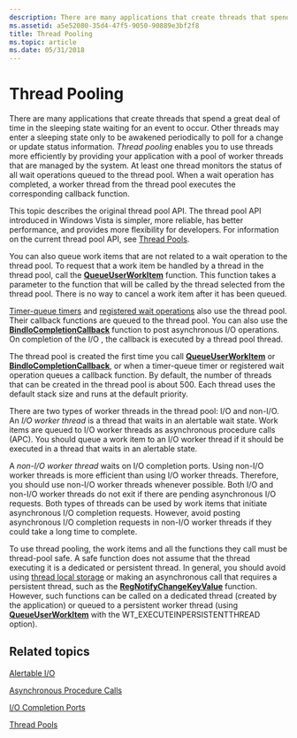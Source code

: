 ```yaml
---
description: There are many applications that create threads that spend a great deal of time in the sleeping state waiting for an event to occur.
ms.assetid: a5e52080-35d4-47f5-9050-90889e3bf2f8
title: Thread Pooling
ms.topic: article
ms.date: 05/31/2018
---
```


# Thread Pooling

There are many applications that create threads that spend a great deal of time in the sleeping state waiting for an event to occur. Other threads may enter a sleeping state only to be awakened periodically to poll for a change or update status information. *Thread pooling* enables you to use threads more efficiently by providing your application with a pool of worker threads that are managed by the system. At least one thread monitors the status of all wait operations queued to the thread pool. When a wait operation has completed, a worker thread from the thread pool executes the corresponding callback function.

This topic describes the original thread pool API. The thread pool API introduced in Windows Vista is simpler, more reliable, has better performance, and provides more flexibility for developers. For information on the current thread pool API, see [Thread Pools](thread-pools.md).

You can also queue work items that are not related to a wait operation to the thread pool. To request that a work item be handled by a thread in the thread pool, call the [**QueueUserWorkItem**](/windows/win32/api/threadpoollegacyapiset/nf-threadpoollegacyapiset-queueuserworkitem) function. This function takes a parameter to the function that will be called by the thread selected from the thread pool. There is no way to cancel a work item after it has been queued.

[Timer-queue timers](../sync/timer-queues.md) and [registered wait operations](../sync/wait-functions.md) also use the thread pool. Their callback functions are queued to the thread pool. You can also use the [**BindIoCompletionCallback**](/windows/desktop/api/WinBase/nf-winbase-bindiocompletioncallback) function to post asynchronous I/O operations. On completion of the I/O , the callback is executed by a thread pool thread.

The thread pool is created the first time you call [**QueueUserWorkItem**](/windows/win32/api/threadpoollegacyapiset/nf-threadpoollegacyapiset-queueuserworkitem) or [**BindIoCompletionCallback**](/windows/desktop/api/WinBase/nf-winbase-bindiocompletioncallback), or when a timer-queue timer or registered wait operation queues a callback function. By default, the number of threads that can be created in the thread pool is about 500. Each thread uses the default stack size and runs at the default priority.

There are two types of worker threads in the thread pool: I/O and non-I/O. An *I/O worker thread* is a thread that waits in an alertable wait state. Work items are queued to I/O worker threads as asynchronous procedure calls (APC). You should queue a work item to an I/O worker thread if it should be executed in a thread that waits in an alertable state.

A *non-I/O worker thread* waits on I/O completion ports. Using non-I/O worker threads is more efficient than using I/O worker threads. Therefore, you should use non-I/O worker threads whenever possible. Both I/O and non-I/O worker threads do not exit if there are pending asynchronous I/O requests. Both types of threads can be used by work items that initiate asynchronous I/O completion requests. However, avoid posting asynchronous I/O completion requests in non-I/O worker threads if they could take a long time to complete.

To use thread pooling, the work items and all the functions they call must be thread-pool safe. A safe function does not assume that the thread executing it is a dedicated or persistent thread. In general, you should avoid using [thread local storage](thread-local-storage.md) or making an asynchronous call that requires a persistent thread, such as the [**RegNotifyChangeKeyValue**](/windows/win32/api/winreg/nf-winreg-regnotifychangekeyvalue) function. However, such functions can be called on a dedicated thread (created by the application) or queued to a persistent worker thread (using [**QueueUserWorkItem**](/windows/win32/api/threadpoollegacyapiset/nf-threadpoollegacyapiset-queueuserworkitem) with the WT\_EXECUTEINPERSISTENTTHREAD option).

## Related topics

<dl> <dt>

[Alertable I/O](../fileio/alertable-i-o.md)
</dt> <dt>

[Asynchronous Procedure Calls](../sync/asynchronous-procedure-calls.md)
</dt> <dt>

[I/O Completion Ports](../fileio/i-o-completion-ports.md)
</dt> <dt>

[Thread Pools](thread-pools.md)
</dt> </dl>

 

 
